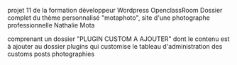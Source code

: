 projet 11 de la formation développeur Wordpress OpenclassRoom
Dossier complet du thème personnalisé "motaphoto", site d'une photographe professionnelle Nathalie Mota

comprenant un dossier "PLUGIN CUSTOM A AJOUTER" dont le contenu est à ajouter au dossier plugins
qui customise le tableau d'administration des customs posts photographies


